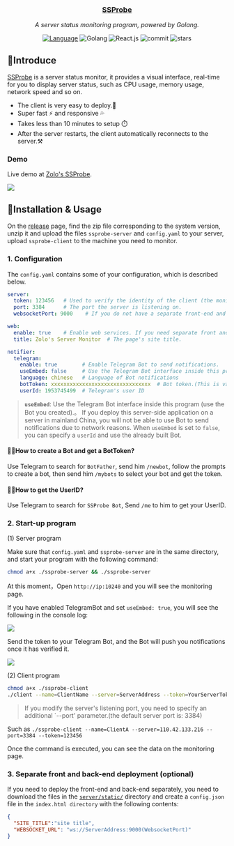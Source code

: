 <div align="center">
  <h3><a href="https://status.onezol.com">SSProbe</a></h3>
  <p><em>A server status monitoring program, powered by Golang.</em></p>
  <a href="https://github.com/realzolo/ssprobe/blob/master/README_CN.md"><img src="https://img.shields.io/badge/简体中文-000000?style=flat&logo=Academia&logoColor=%23FFFFFF" alt="Language" /><a/>
  <img src="https://img.shields.io/badge/Golang-black?style=flat&logo=Go&logoColor=white" alt="Golang" />
  <img src="https://img.shields.io/badge/React.js-black?style=flat&logo=React&logoColor=white" alt="React.js" />
  <img src="https://img.shields.io/github/last-commit/realzolo/ssprobe?&label=Last%20commit&color=CF2B5B&labelColor=black&logo=github" alt="commit"/>
  <img src="https://img.shields.io/github/stars/realzolo/ssprobe?color=%2300979D&label=Starts&labelColor=black&logo=Apache%20Spark&logoColor=%23FFFFFF" alt="stars"/>
</div>



## 👻Introduce

[SSProbe](https://github.com/realzolo/ssprobe) is a server status monitor, it provides a visual interface, real-time for you to display server status, such as CPU usage, memory usage, network speed and so on.  

* The client is very easy to deploy.🚀
* Super fast ⚡ and responsive 💦
* Takes less than 10 minutes to setup ⏱️
* After the server restarts, the client automatically reconnects to the server.⚒️

### Demo

Live demo at [Zolo's SSProbe](https://status.onezol.com/).

![](https://image.onezol.com/img/ssprobe.png)

## 🎉Installation & Usage

On the [release](https://github.com/realzolo/ssprobe/releases) page, find the zip file corresponding to the system version, unzip it and upload the files `ssprobe-server` and `config.yaml` to your server, upload `ssprobe-client` to the machine you need to monitor.

### 1. Configuration

The `config.yaml` contains some of your configuration, which is described below.

```yaml
server:
  token: 123456   # Used to verify the identity of the client (the monitored machine) when connecting to the server.
  port: 3384      # The port the server is listening on.
  websocketPort: 9000    # If you do not have a separate front-end and back-end deployment, please leave this as default.

web:
  enable: true    # Enable web services. If you need separate front and back-end deployment, you can set this to false.
  title: Zolo's Server Monitor  # The page's site title.

notifier:
  telegram:
    enable: true        # Enable Telegram Bot to send notifications.
    useEmbed: false     # Use the Telegram Bot interface inside this program (use the Bot you created).
    language: chinese   # Language of Bot notifications
    botToken: xxxxxxxxxxxxxxxxxxxxxxxxxxxxxxxx  # Bot token.(This is valid when useEmbed is true)
    userId: 1953745499  # Telegram's user ID
```

> **`useEmbed`**: Use the Telegram Bot interface inside this program (use the Bot you created).。
> If you deploy this server-side application on a server in mainland China, you will not be able to use Bot to send notifications due to network reasons.
> When `useEmbed` is set to `false`, you can specify a `userId` and use the already built Bot.

#### 🤷‍♂️How to create a Bot and get a BotToken?

Use Telegram to search for `BotFather`, send him `/newbot`, follow the prompts to create a bot, then send him `/mybots` to select your bot and get the token.

#### 🤷‍♀️How to get the UserID?

Use Telegram to search for `SSProbe Bot`, Send `/me` to him to get your UserID.

### 2. Start-up program

(1) Server program

Make sure that `config.yaml` and `ssprobe-server` are in the same directory, and start your program with the following command:

```bash
chmod a+x ./ssprobe-server && ./ssprobe-server
```

At this moment，Open `http://ip:10240` and you will see the monitoring page.

If you have enabled TelegramBot and set `useEmbed: true`, you will see the following in the console log:

![](https://image.onezol.com/img/ssprobe-console.png)

Send the token to your Telegram Bot, and the Bot will push you notifications once it has verified it.

![](https://image.onezol.com/img/bot-bind-en.png)

(2) Client program

```bash
chmod a+x ./ssprobe-client
./client --name=ClientName --server=ServerAddress --token=YourServerToken
```

> If you modify the server's listening port, you need to specify an additional `--port' parameter.(the default server port is: 3384)

Such as `./ssprobe-client --name=ClientA --server=110.42.133.216 --port=3384 --token=123456`

Once the command is executed, you can see the data on the monitoring page.

### 3. Separate front and back-end deployment (optional)

If you need to deploy the front-end and back-end separately, you need to download the files in the [`server/static/`](https://github.com/realzolo/ssprobe/tree/master/server/static) directory and create a `config.json` file in the `index.html directory` with the following contents:

```json
{
  "SITE_TITLE":"site title",
  "WEBSOCKET_URL": "ws://ServerAddress:9000(WebsocketPort)"
}
```
